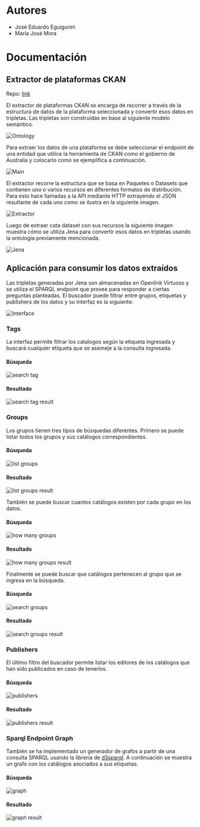 # Autores
- José Eduardo Eguiguren
- María José Mora

# Documentación
## Extractor de plataformas CKAN

Repo: [link](https://github.com/JamesJose7/gov-ld)

El extractor de plataformas CKAN se encarga de recorrer a través de la estructura de datos de la plataforma seleccionada y convertir esos datos en tripletas. Las tripletas son construidas en base al siguiente modelo semántico.

![Ontology](https://imgur.com/zq7sMoY.png)


Para extraer los datos de una plataforma se debe seleccionar el endpoint de una entidad que utilice la herramienta de CKAN como el gobierno de Australia y colocarlo como se ejemplifica a continuación. 

![Main](https://imgur.com/ZaKNEnW.png)

El extractor recorre la estructura que se basa en Paquetes o Datasets que contienen uno o varios recursos en diferentes formatos de distribución. Para esto hace llamadas a la API mediante HTTP extrayendo el JSON resultante de cada uno como se ilustra en la siguiente imagen.

![Extractor](https://imgur.com/o2ipEf9.png)

Luego de extraer cata dataset con sus recursos la siguiente imagen muestra cómo se utiliza Jena para convertir esos datos en tripletas usando la ontología previamente mencionada.

![Jena](https://imgur.com/BHZ6o2H.png)

## Aplicación para consumir los datos extraídos
Las tripletas generadas por Jena son almacenadas en Openlink Virtuoso y se utiliza el SPARQL endpoint que provee para responder a ciertas preguntas planteadas. El buscador puede filtrar entre grupos, etiquetas y publishers de los datos y su interfaz es la siguiente:

![Interface](https://imgur.com/ksb84W9.png)

### Tags
La interfaz permite filtrar los catalogos según la etiqueta ingresada y buscará cualquier etiqueta que se asemeje a la consulta ingresada.
#### Búsqueda
![search tag](https://imgur.com/oCefERB.png)
#### Resultado
![search tag result](https://imgur.com/v8At31f.png)

### Groups
Los grupos tienen tres tipos de búsquedas diferentes. Primero se puede listar todos los grupos y sus catálogos correspondientes.
#### Búsqueda
![list groups](https://imgur.com/W8xHBUm.png)
#### Resultado
![list groups result](https://imgur.com/XovyFak.png)

También se puede buscar cuantos catálogos existen por cada grupo en los datos.
#### Búsqueda
![how many groups](https://imgur.com/3Rd2E8o.png)
#### Resultado
![how many groups result](https://imgur.com/Is59rhZ.png)

Finalmente se puede buscar que catálogos pertenecen al grupo que se ingresa en la búsqueda.
#### Búsqueda
![search groups](https://imgur.com/rWetgNC.png)
#### Resultado
![search groups result](https://imgur.com/z02FDDv.png)

### Publishers
El último filtro del buscador permite listar los editores de los catálogos que han sido publicados en caso de tenerlos.
#### Búsqueda
![publishers](https://imgur.com/SDEtHvL.png)
#### Resultado
![publishers result](https://imgur.com/ngOH7Cm.png)

### Sparql Endpoint Graph
También se ha implementado un generador de grafos a partir de una consulta SPARQL usando la librería de [d3sparql](https://github.com/ktym/d3sparql). A continuación se muestra un grafo con los catálogos asociados a sus etiquetas.
#### Búsqueda
![graph](https://imgur.com/i3mltM3.png)
#### Resultado
![graph result](https://imgur.com/dUzpwgM.png)
